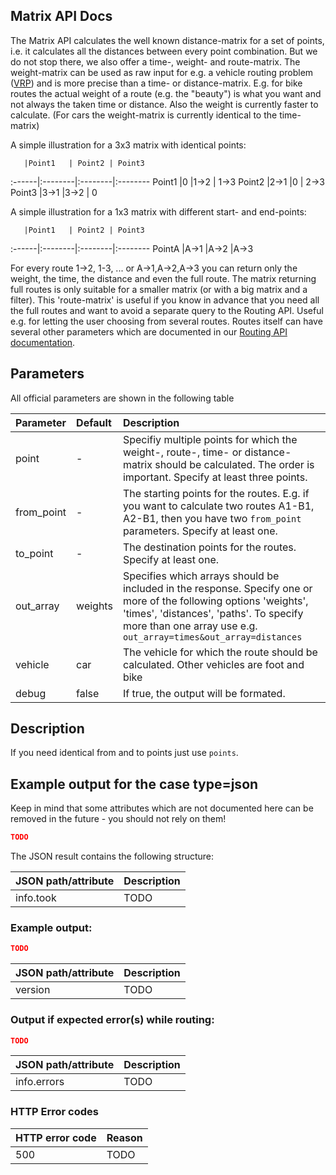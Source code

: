 ## Matrix API Docs

The Matrix API calculates the well known distance-matrix for a set of points, i.e. it calculates all the distances between every point combination. But we do not stop there, we also offer a time-, weight- and route-matrix. The weight-matrix can be used as raw input for e.g. a vehicle routing problem ([VRP](http://en.wikipedia.org/wiki/Vehicle_routing_problem)) and is more precise than a time- or distance-matrix. E.g. for bike routes the actual weight of a route (e.g. the "beauty") is what you want and not always the taken time or distance. Also the weight is currently faster to calculate. (For cars the weight-matrix is currently identical to the time-matrix)

A simple illustration for a 3x3 matrix with identical points:

       |Point1   | Point2 | Point3
:------|:--------|:--------|:--------
Point1 |0        |1->2     | 1->3
Point2 |2->1     |0        | 2->3
Point3 |3->1     |3->2     | 0

A simple illustration for a 1x3 matrix with different start- and end-points:

       |Point1   | Point2 | Point3
:------|:--------|:--------|:--------
PointA |A->1     |A->2     |A->3


For every route 1->2, 1-3, ... or A->1,A->2,A->3 you can return only the weight, the time, the distance and even the full route. The matrix returning full routes is only suitable for a smaller matrix (or with a big matrix and a filter). This 'route-matrix' is useful if you know in advance that you need all the full routes and want to avoid a separate query to the Routing API. Useful e.g. for letting the user choosing from several routes. Routes itself can have several other parameters which are documented in our [Routing API documentation](https://github.com/graphhopper/web-api/blob/master/docs-routing.md).

## Parameters

All official parameters are shown in the following table

Parameter   | Default | Description
:-----------|:--------|:-----------
point       | -       | Specifiy multiple points for which the weight-, route-, time- or distance-matrix should be calculated. The order is important. Specify at least three points.
from_point  | -       | The starting points for the routes. E.g. if you want to calculate two routes A1-B1, A2-B1, then you have two `from_point` parameters. Specify at least one.
to_point    | -       | The destination points for the routes. Specify at least one.
out_array   | weights   | Specifies which arrays should be included in the response. Specify one or more of the following options 'weights', 'times', 'distances', 'paths'. To specify more than one array use e.g. `out_array=times&out_array=distances`
vehicle     | car     | The vehicle for which the route should be calculated. Other vehicles are foot and bike
debug              | false   | If true, the output will be formated.

## Description

If you need identical from and to points just use `points`.

## Example output for the case type=json

Keep in mind that some attributes which are not documented here can be removed in the future - you should not rely on them!

```json
TODO
```

The JSON result contains the following structure:

JSON path/attribute        | Description
:--------------------------|:------------
info.took                  | TODO


### Example output:
```json
TODO
```

JSON path/attribute | Description
:-------------------|:------------
version             | TODO

### Output if expected error(s) while routing:
```json
TODO
```


JSON path/attribute    | Description
:----------------------|:------------
info.errors            | TODO


### HTTP Error codes

HTTP error code | Reason
:---------------|:------------
500             | TODO
